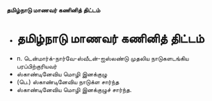 **தமிழ்நாடு மாணவர் கணினித் திட்டம்**
- # தமிழ்நாடு மாணவர் கணினித் திட்டம்
- n. டென்மார்க்-நார்வே-ஸ்வீடன்-ஐஸ்லண்டு முதலிய நாடுகளடங்கிய பரப்பிற்குரியவர்
- ஸ்காண்டினேவிய மொழி இனக்குழு
- (பெ.) ஸ்காண்டினேவிய நாடுக்ள சார்ந்த
- ஸ்காண்டினேவிய மொழி இனக்குழுச் சார்ந்த.

